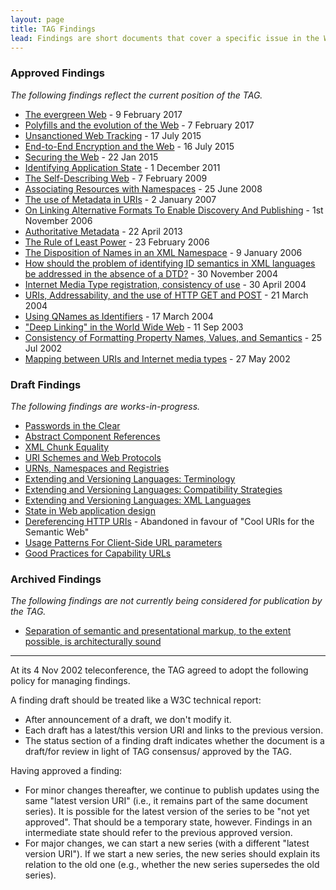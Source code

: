 ```yaml
---
layout: page
title: TAG Findings
lead: Findings are short documents that cover a specific issue in the Web architecture. 
---
```



### Approved Findings

_The following findings reflect the current position of the TAG._

* [The evergreen Web](https://www.w3.org/2001/tag/doc/evergreen-web/) - 9 February 2017
* [Polyfills and the evolution of the Web](https://www.w3.org/2001/tag/doc/polyfills/) - 7 February 2017
* [Unsanctioned Web Tracking](https://www.w3.org/2001/tag/doc/unsanctioned-tracking/) - 17 July 2015
* [End-to-End Encryption and the Web](https://www.w3.org/2001/tag/doc/encryption-finding/) - 16 July 2015
* [Securing the Web](https://www.w3.org/2001/tag/doc/web-https) - 22 Jan 2015
* [Identifying Application State](http://www.w3.org/2001/tag/doc/IdentifyingApplicationState) - 1 December 2011
* [The Self-Describing Web](http://www.w3.org/2001/tag/doc/selfDescribingDocuments.html) - 7 February 2009
* [Associating Resources with Namespaces](http://www.w3.org/2001/tag/doc/nsDocuments/) - 25 June 2008
* [The use of Metadata in URIs](http://www.w3.org/2001/tag/doc/metaDataInURI-31.html) - 2 January 2007
* [On Linking Alternative Formats To Enable Discovery And Publishing](http://www.w3.org/2001/tag/doc/alternatives-discovery.html) - 1st November 2006
* [Authoritative Metadata](http://www.w3.org/2001/tag/doc/mime-respect-20130422) - 22 April 2013
* [The Rule of Least Power](http://www.w3.org/2001/tag/doc/leastPower.html) - 23 February 2006
* [The Disposition of Names in an XML Namespace](http://www.w3.org/2001/tag/doc/namespaceState.html) - 9 January 2006
* [How should the problem of identifying ID semantics in XML languages be addressed in the absence of a DTD?](http://www.w3.org/2001/tag/doc/xmlIDSemantics-32.html) - 30 November 2004
* [Internet Media Type registration, consistency of use](http://www.w3.org/2001/tag/2004/0430-mime) - 30 April 2004
* [URIs, Addressability, and the use of HTTP GET and POST](http://www.w3.org/2001/tag/doc/whenToUseGet.html) - 21 March 2004
* [Using QNames as Identifiers](http://www.w3.org/2001/tag/doc/qnameids.html) - 17 March 2004
* ["Deep Linking" in the World Wide Web](http://www.w3.org/2001/tag/doc/deeplinking-20030911) - 11 Sep 2003
* [Consistency of Formatting Property Names, Values, and Semantics](http://www.w3.org/2001/tag/doc/formatting-properties.html) - 25 Jul 2002
* [Mapping between URIs and Internet media types](http://www.w3.org/2001/tag/2002/01-uriMediaType-9) - 27 May 2002


### Draft Findings

_The following findings are works-in-progress._

* [Passwords in the Clear](http://www.w3.org/2001/tag/doc/passwordsInTheClear-52)
* [Abstract Component References](http://www.w3.org/2001/tag/doc/abstractComponentRefs.html)
* [XML Chunk Equality](http://www.w3.org/2001/tag/doc/xmlChunkEquality.html)
* [URI Schemes and Web Protocols](http://www.w3.org/2001/tag/doc/SchemeProtocols.html)
* [URNs, Namespaces and Registries](http://www.w3.org/2001/tag/doc/URNsAndRegistries-50.html)
* [Extending and Versioning Languages: Terminology](http://www.w3.org/2001/tag/doc/versioning)
* [Extending and Versioning Languages: Compatibility Strategies](http://www.w3.org/2001/tag/doc/versioning-compatibility-strategies)
* [Extending and Versioning Languages: XML Languages](http://www.w3.org/2001/tag/doc/versioning-xml)
* [State in Web application design](http://www.w3.org/2001/tag/doc/state.html)
* [Dereferencing HTTP URIs](http://www.w3.org/2001/tag/doc/httpRange-14/2007-08-31/HttpRange-14) - Abandoned in favour of "Cool URIs for the Semantic Web"
* [Usage Patterns For Client-Side URL parameters](http://www.w3.org/TR/hash-in-uri/)
* [Good Practices for Capability URLs](https://www.w3.org/TR/capability-urls/)


### Archived Findings

_The following findings are not currently being considered for publication by the TAG._

* [Separation of semantic and presentational markup, to the extent possible, is architecturally sound](http://www.w3.org/2001/tag/doc/contentPresentation-26.html)


---


At its 4 Nov 2002 teleconference, the TAG agreed to adopt the following policy for managing findings.

A finding draft should be treated like a W3C technical report:

* After announcement of a draft, we don't modify it.
* Each draft has a latest/this version URI and links to the previous version.
* The status section of a finding draft indicates whether the document is a draft/for review in light of TAG consensus/ approved by the TAG.

Having approved a finding:

* For minor changes thereafter, we continue to publish updates using the same "latest version URI" (i.e., it remains part of the same document series). It is possible for the latest version of the series to be "not yet approved". That should be a temporary state, however. Findings in an intermediate state should refer to the previous approved version.
* For major changes, we can start a new series (with a different "latest version URI"). If we start a new series, the new series should explain its relation to the old one (e.g., whether the new series supersedes the old series).


